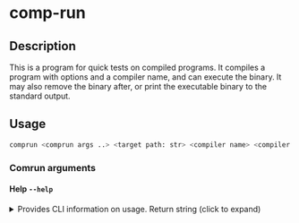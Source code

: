 # comp-run

## Description

This is a program for quick tests on compiled programs. It compiles a program with options and a compiler name, and can execute the binary. It may also remove the binary after, or print the executable binary to the standard output.

## Usage

```bash
comprun <comprun args ..> <target path: str> <compiler name> <compiler options ..>
```

### Comrun arguments

#### Help `--help`


   <details>
    <summary>
      Provides CLI information on usage. Return string (click to expand)
    </summary>
   ```code
  
   ```
   </details>
 

#### Run `-r`, `-run`



